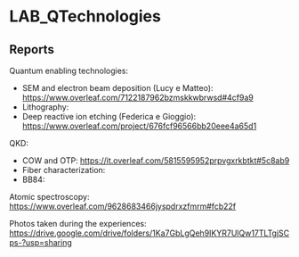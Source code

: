 # LAB_QTechnologies




## Reports

Quantum enabling technologies:
* SEM and electron beam deposition (Lucy e Matteo): https://www.overleaf.com/7122187962bzmskkwbrwsd#4cf9a9
* Lithography:
* Deep reactive ion etching (Federica e Gioggio): https://www.overleaf.com/project/676fcf96566bb20eee4a65d1

QKD:
* COW and OTP: https://it.overleaf.com/5815595952prpvgxrkbtkt#5c8ab9
* Fiber characterization: 
* BB84:


Atomic spectroscopy:
https://www.overleaf.com/9628683466jyspdrxzfmrm#fcb22f


Photos taken during the experiences:
https://drive.google.com/drive/folders/1Ka7GbLgQeh9IKYR7UlQw17TLTgjSCps-?usp=sharing
